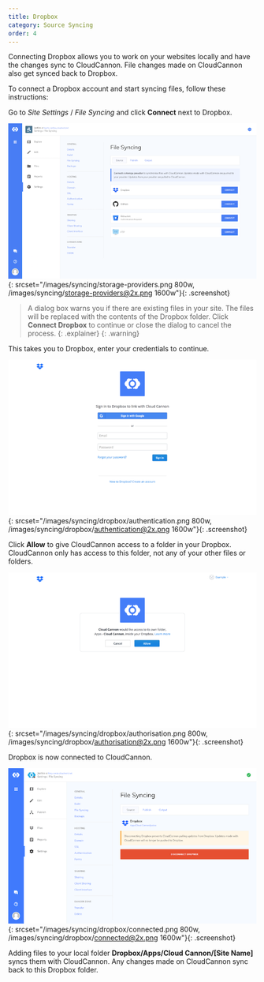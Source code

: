 ```yaml
---
title: Dropbox
category: Source Syncing
order: 4
---
```


Connecting Dropbox allows you to work on your websites locally and have the changes sync to CloudCannon. File changes made on CloudCannon also get synced back to Dropbox.

To connect a Dropbox account and start syncing files, follow these instructions:

Go to *Site Settings* / *File Syncing* and click **Connect** next to Dropbox.

![Storage Providers interface](/images/syncing/storage-providers.png){: srcset="/images/syncing/storage-providers.png 800w, /images/syncing/storage-providers@2x.png 1600w"}{: .screenshot}

> A dialog box warns you if there are existing files in your site. The files will be replaced with the contents of the Dropbox folder. Click **Connect Dropbox** to continue or close the dialog to cancel the process.
{: .explainer}
{: .warning}

This takes you to Dropbox, enter your credentials to continue.

![Dropbox authentication](/images/syncing/dropbox/authentication.png){: srcset="/images/syncing/dropbox/authentication.png 800w, /images/syncing/dropbox/authentication@2x.png 1600w"}{: .screenshot}

Click **Allow** to give CloudCannon access to a folder in your Dropbox. CloudCannon only has access to this folder, not any of your other files or folders.

![Dropbox authorisation](/images/syncing/dropbox/authorisation.png){: srcset="/images/syncing/dropbox/authorisation.png 800w, /images/syncing/dropbox/authorisation@2x.png 1600w"}{: .screenshot}

Dropbox is now connected to CloudCannon.

![Storage Providers interface with Dropbox connected](/images/syncing/dropbox/connected.png){: srcset="/images/syncing/dropbox/connected.png 800w, /images/syncing/dropbox/connected@2x.png 1600w"}{: .screenshot}

Adding files to your local folder **Dropbox/Apps/Cloud Cannon/[Site Name]** syncs them with CloudCannon. Any changes made on CloudCannon sync back to this Dropbox folder.
